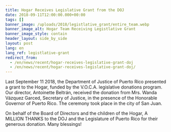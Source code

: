 ```yaml
---
title: Hogar Receives Legislative Grant from the DOJ
date: 2018-09-11T12:00:00.000+00:00
tags: []
banner_image: /uploads/2018/legistlative_grant/entire_team.webp
banner_image_alt: Hogar Team Receiving Legistlative Grant
banner_image_style: contain
header_layout: side_by_side
layout: post
lang: en
lang_ref: legistlative-grant
redirect_from:
  - /en/news/recent/hogar-receives-legislative-grant-doj
  - /en/news/recent/hogar-receives-legislative-grant-doj/
---
```

Last September 11 2018, the Department of Justice of Puerto Rico presented a grant to the Hogar, funded by  the V.O.C.A. legislative donations program. Our director, Antoinette Beltrán, received the donation from Mrs. Wanda Vázquez Garced, Secretary of Justice, in the presence of the Honorable Governor of Puerto Rico. The ceremony took place in the city of San Juan.

On behalf of the Board of Directors and the children of the Hogar, A MILLION THANKS to the DOJ and the Legislature of Puerto Rico for their generous donation. Many blessings!

